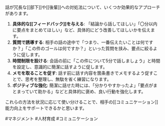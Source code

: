 話が冗長な[[部下]]や[[後輩]]への対処法について、いくつか効果的なアプローチがあります。

1.  **具体的な[[フィードバック]]を与える**: 「結論から話してほしい」「〇分以内に要点をまとめてほしい」など、具体的にどう改善してほしいかを伝えます。
2.  **質問で誘導する**: 相手の話の途中で「つまり、一番伝えたいことは何ですか？」「この件のゴールは何ですか？」といった質問を挟み、要点に絞るように促します。
3.  **時間制限を設ける**: 会話の前に「この件について5分で話しましょう」と時間を設定し、意識的に簡潔に話すように促します。
4.  **メモを取ることを促す**: 話す前に話す内容を箇条書きでメモするよう促すことで、思考を整理し、無駄を省く練習になります。
5.  **ポジティブな強化**: 簡潔に話せた時には、「分かりやすかったよ」「要点がまとまっていて助かる」などと具体的に褒め、良い行動を強化します。

これらの方法を状況に応じて使い分けることで、相手の[[コミュニケーション]]能力向上をサポートできるかと思います。

#マネジメント #人材育成 #コミュニケーション
